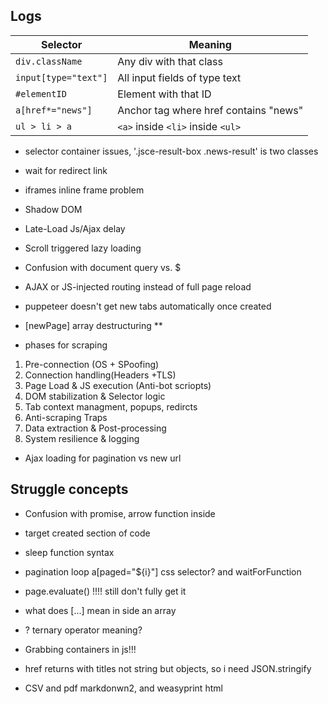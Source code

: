 ## Logs

| Selector             | Meaning                               |
| -------------------- | ------------------------------------- |
| `div.className`      | Any div with that class               |
| `input[type="text"]` | All input fields of type text         |
| `#elementID`         | Element with that ID                  |
| `a[href*="news"]`    | Anchor tag where href contains "news" |
| `ul > li > a`        | `<a>` inside `<li>` inside `<ul>`     |

- selector container issues, '.jsce-result-box .news-result' is two classes
- wait for redirect link
- iframes inline frame problem
- Shadow DOM
- Late-Load Js/Ajax delay
- Scroll triggered lazy loading
- Confusion with document query vs. $
- AJAX or JS-injected routing instead of full page reload

- puppeteer doesn't get new tabs automatically once created
- [newPage] array destructuring \*\*

- phases for scraping

1. Pre-connection (OS + SPoofing)
2. Connection handling(Headers +TLS)
3. Page Load & JS execution (Anti-bot scriopts)
4. DOM stabilization & Selector logic
5. Tab context managment, popups, redircts
6. Anti-scraping Traps
7. Data extraction & Post-processing
8. System resilience & logging

- Ajax loading for pagination vs new url

## Struggle concepts

- Confusion with promise, arrow function inside
- target created section of code
- sleep function syntax
- pagination loop a[paged="${i}"] css selector? and waitForFunction
- page.evaluate() !!!! still don't fully get it
- what does [...] mean in side an array
- ? ternary operator meaning?
- Grabbing containers in js!!!
- href returns with titles not string but objects, so i need JSON.stringify

- CSV and pdf markdonwn2, and weasyprint html
